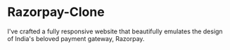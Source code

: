 # Razorpay-Clone
I've crafted a fully responsive website that beautifully emulates the design of India's beloved payment gateway, Razorpay. 
